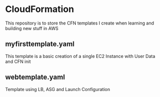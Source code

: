 # CloudFormation

This repository is to store the CFN templates I create when learning and building new stuff in AWS

## myfirsttemplate.yaml
This template is a basic creation of a single EC2 Instance with User Data and CFN init

## webtemplate.yaml
Template using LB, ASG and Launch Configuration
